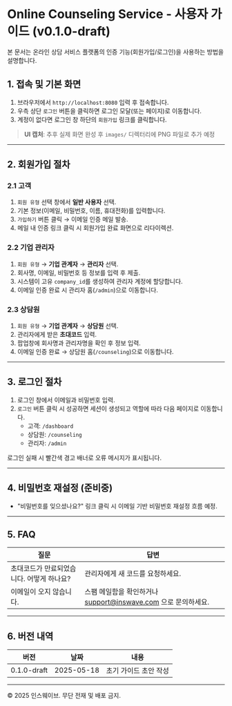 # Online Counseling Service - 사용자 가이드 (v0.1.0-draft)

본 문서는 온라인 상담 서비스 플랫폼의 인증 기능(회원가입/로그인)을 사용하는 방법을 설명합니다.

## 1. 접속 및 기본 화면

1. 브라우저에서 `http://localhost:8080` 입력 후 접속합니다.
2. 우측 상단 `로그인` 버튼을 클릭하면 로그인 모달(또는 페이지)로 이동합니다.
3. 계정이 없다면 로그인 창 하단의 `회원가입` 링크를 클릭합니다.

> **UI 캡처**: 추후 실제 화면 완성 후 `images/` 디렉터리에 PNG 파일로 추가 예정

---

## 2. 회원가입 절차

### 2.1 고객

1. `회원 유형` 선택 창에서 **일반 사용자** 선택.
2. 기본 정보(이메일, 비밀번호, 이름, 휴대전화)를 입력합니다.
3. `가입하기` 버튼 클릭 → 이메일 인증 메일 발송.
4. 메일 내 인증 링크 클릭 시 회원가입 완료 화면으로 리다이렉션.

### 2.2 기업 관리자

1. `회원 유형` → **기업 관계자** → **관리자** 선택.
2. 회사명, 이메일, 비밀번호 등 정보를 입력 후 제출.
3. 시스템이 고유 `company_id`를 생성하여 관리자 계정에 할당합니다.
4. 이메일 인증 완료 시 관리자 홈(`/admin`)으로 이동합니다.

### 2.3 상담원

1. `회원 유형` → **기업 관계자** → **상담원** 선택.
2. 관리자에게 받은 **초대코드** 입력.
3. 팝업창에 회사명과 관리자명을 확인 후 정보 입력.
4. 이메일 인증 완료 → 상담원 홈(`/counseling`)으로 이동합니다.

---

## 3. 로그인 절차

1. 로그인 창에서 이메일과 비밀번호 입력.
2. `로그인` 버튼 클릭 시 성공하면 세션이 생성되고 역할에 따라 다음 페이지로 이동합니다.
   - 고객: `/dashboard`
   - 상담원: `/counseling`
   - 관리자: `/admin`

로그인 실패 시 빨간색 경고 배너로 오류 메시지가 표시됩니다.

---

## 4. 비밀번호 재설정 (준비중)

- "비밀번호를 잊으셨나요?" 링크 클릭 시 이메일 기반 비밀번호 재설정 흐름 예정.

---

## 5. FAQ

| 질문 | 답변 |
|------|------|
| 초대코드가 만료되었습니다. 어떻게 하나요? | 관리자에게 새 코드를 요청하세요. |
| 이메일이 오지 않습니다. | 스팸 메일함을 확인하거나 support@inswave.com 으로 문의하세요. |

---

## 6. 버전 내역

| 버전 | 날짜 | 내용 |
|-------|------|------|
| 0.1.0-draft | 2025-05-18 | 초기 가이드 초안 작성 |

---

© 2025 인스웨이브. 무단 전재 및 배포 금지. 